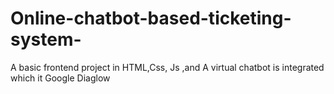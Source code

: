 # Online-chatbot-based-ticketing-system-
A basic frontend project in HTML,Css, Js ,and A virtual chatbot is integrated which it Google Diaglow 
